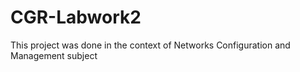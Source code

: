# CGR-Labwork2
This project was done in the context of Networks Configuration and Management subject

